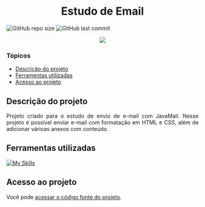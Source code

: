 # <h1 align="center"> Estudo de Email </h1>
![GitHub repo size](https://img.shields.io/github/repo-size/PedroQueiroz1/EstudoDeEnvioDeEmail?style=plastic)
![GitHub last commit](https://img.shields.io/github/last-commit/PedroQueiroz1/EstudoDeEnvioDeEmail?style=plastic)

<p align="center">
   <img src="http://img.shields.io/static/v1?label=STATUS&message=FINALIZADO&color=RED&style=for-the-badge" #vitrinedev/>
</p>

### Tópicos 

- [Descrição do projeto](#descrição-do-projeto)
- [Ferramentas utilizadas](#ferramentas-utilizadas)
- [Acesso ao projeto](#acesso-ao-projeto)

## Descrição do projeto 

<p align="justify">
  Projeto criado para o estudo de envio de e-mail com JavaMail.
  Nesse projeto é possível enviar e-mail com formatação em HTML e CSS, além de adicionar várioas anexos com conteúdo.
 
## Ferramentas utilizadas
[![My Skills](https://skillicons.dev/icons?i=java,html,css)](https://skillicons.dev)

## Acesso ao projeto

Você pode [acessar o código fonte do projeto](https://github.com/PedroQueiroz1/EstudoDeEnvioDeEmail).
